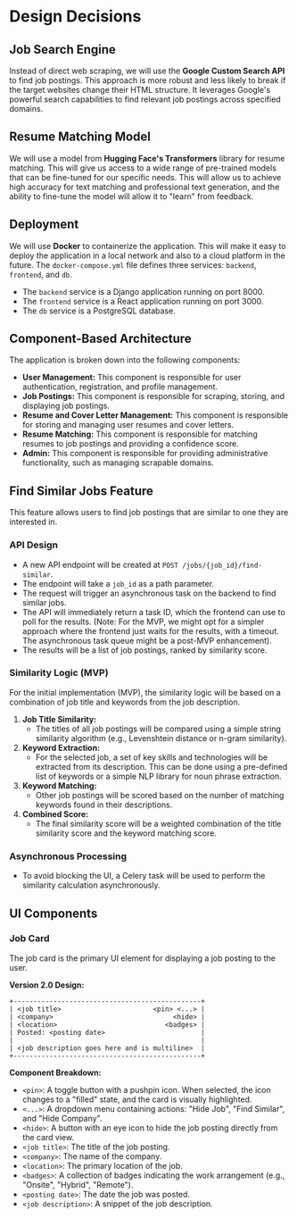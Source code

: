 # Design Decisions

## Job Search Engine

Instead of direct web scraping, we will use the **Google Custom Search API** to find job postings. This approach is more robust and less likely to break if the target websites change their HTML structure. It leverages Google's powerful search capabilities to find relevant job postings across specified domains.

## Resume Matching Model

We will use a model from **Hugging Face's Transformers** library for resume matching. This will give us access to a wide range of pre-trained models that can be fine-tuned for our specific needs. This will allow us to achieve high accuracy for text matching and professional text generation, and the ability to fine-tune the model will allow it to "learn" from feedback.

## Deployment

We will use **Docker** to containerize the application. This will make it easy to deploy the application in a local network and also to a cloud platform in the future. The `docker-compose.yml` file defines three services: `backend`, `frontend`, and `db`.

- The `backend` service is a Django application running on port 8000.
- The `frontend` service is a React application running on port 3000.
- The `db` service is a PostgreSQL database.

## Component-Based Architecture

The application is broken down into the following components:

*   **User Management:** This component is responsible for user authentication, registration, and profile management.
*   **Job Postings:** This component is responsible for scraping, storing, and displaying job postings.
*   **Resume and Cover Letter Management:** This component is responsible for storing and managing user resumes and cover letters.
*   **Resume Matching:** This component is responsible for matching resumes to job postings and providing a confidence score.
*   **Admin:** This component is responsible for providing administrative functionality, such as managing scrapable domains.

## Find Similar Jobs Feature

This feature allows users to find job postings that are similar to one they are interested in.

### API Design

*   A new API endpoint will be created at `POST /jobs/{job_id}/find-similar`.
*   The endpoint will take a `job_id` as a path parameter.
*   The request will trigger an asynchronous task on the backend to find similar jobs.
*   The API will immediately return a task ID, which the frontend can use to poll for the results. (Note: For the MVP, we might opt for a simpler approach where the frontend just waits for the results, with a timeout. The asynchronous task queue might be a post-MVP enhancement).
*   The results will be a list of job postings, ranked by similarity score.

### Similarity Logic (MVP)

For the initial implementation (MVP), the similarity logic will be based on a combination of job title and keywords from the job description.

1.  **Job Title Similarity:**
    *   The titles of all job postings will be compared using a simple string similarity algorithm (e.g., Levenshtein distance or n-gram similarity).
2.  **Keyword Extraction:**
    *   For the selected job, a set of key skills and technologies will be extracted from its description. This can be done using a pre-defined list of keywords or a simple NLP library for noun phrase extraction.
3.  **Keyword Matching:**
    *   Other job postings will be scored based on the number of matching keywords found in their descriptions.
4.  **Combined Score:**
    *   The final similarity score will be a weighted combination of the title similarity score and the keyword matching score.

### Asynchronous Processing

*   To avoid blocking the UI, a Celery task will be used to perform the similarity calculation asynchronously.

## UI Components

### Job Card

The job card is the primary UI element for displaying a job posting to the user.

**Version 2.0 Design:**

```
+-----------------------------------------------+
| <job title>                       <pin> <...> |
| <company>                              <hide> |
| <location>                           <badges> |
| Posted: <posting date>                        |
|                                               |
| <job description goes here and is multiline>  |
+-----------------------------------------------+
```

**Component Breakdown:**

*   `<pin>`: A toggle button with a pushpin icon. When selected, the icon changes to a "filled" state, and the card is visually highlighted.
*   `<...>`: A dropdown menu containing actions: "Hide Job", "Find Similar", and "Hide Company".
*   `<hide>`: A button with an eye icon to hide the job posting directly from the card view.
*   `<job title>`: The title of the job posting.
*   `<company>`: The name of the company.
*   `<location>`: The primary location of the job.
*   `<badges>`: A collection of badges indicating the work arrangement (e.g., "Onsite", "Hybrid", "Remote").
*   `<posting date>`: The date the job was posted.
*   `<job description>`: A snippet of the job description.
